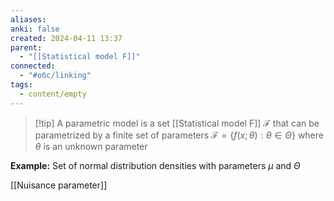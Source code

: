 ```yaml
---
aliases: 
anki: false
created: 2024-04-11 13:37
parent:
  - "[[Statistical model F]]"
connected:
  - "#обс/linking"
tags:
  - content/empty
---
```


> [!tip] A parametric model 
is a set [[Statistical model F]] $\mathcal{F}$ that can be parametrized by a finite set of parameters
$\mathcal{F} = \{ f(x; \theta) : \theta \in \Theta \}$
where $\theta$ is an unknown parameter

**Example:**
Set of normal distribution densities with parameters $\mu$ and $\Theta$


[[Nuisance parameter]]
